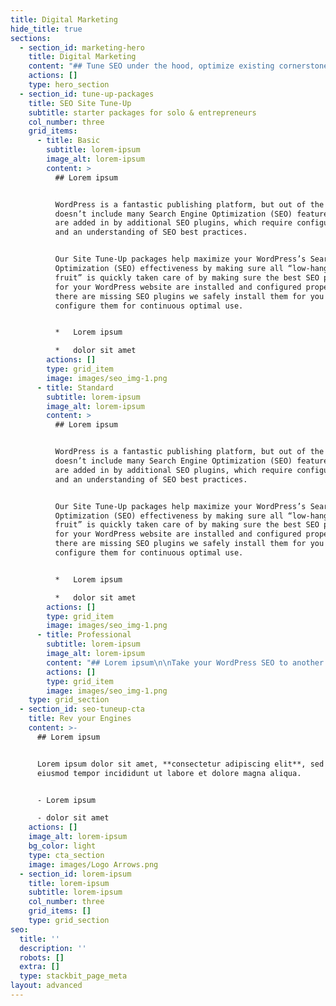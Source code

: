 ```yaml
---
title: Digital Marketing
hide_title: true
sections:
  - section_id: marketing-hero
    title: Digital Marketing
    content: "## Tune SEO under the hood, optimize existing cornerstone content and never worry about\_[typical WordPress website issues\\*](https://virtuallycreative.ca/wordpress/seo-site-tuneup/#)\_ever again!\n\nWordPress Site Tune-Up packages provide full-service coverage for your WordPress website. Push your website to the limit with a Site Tune-Up or Marketing Package by Virtually(Creative) and gain the same competitive advantages used by WordPress content professionals!\n\n\n*   Three Site Tune-Up Packages\n*   Custom Full-Service Marketing Packages\n"
    actions: []
    type: hero_section
  - section_id: tune-up-packages
    title: SEO Site Tune-Up
    subtitle: starter packages for solo & entrepreneurs
    col_number: three
    grid_items:
      - title: Basic
        subtitle: lorem-ipsum
        image_alt: lorem-ipsum
        content: >
          ## Lorem ipsum


          WordPress is a fantastic publishing platform, but out of the box, it
          doesn’t include many Search Engine Optimization (SEO) features. These
          are added in by additional SEO plugins, which require configuration
          and an understanding of SEO best practices.


          Our Site Tune-Up packages help maximize your WordPress’s Search Engine
          Optimization (SEO) effectiveness by making sure all “low-hanging
          fruit” is quickly taken care of by making sure the best SEO plugins
          for your WordPress website are installed and configured properly. If
          there are missing SEO plugins we safely install them for you and
          configure them for continuous optimal use.


          *   Lorem ipsum

          *   dolor sit amet
        actions: []
        type: grid_item
        image: images/seo_img-1.png
      - title: Standard
        subtitle: lorem-ipsum
        image_alt: lorem-ipsum
        content: >
          ## Lorem ipsum


          WordPress is a fantastic publishing platform, but out of the box, it
          doesn’t include many Search Engine Optimization (SEO) features. These
          are added in by additional SEO plugins, which require configuration
          and an understanding of SEO best practices.


          Our Site Tune-Up packages help maximize your WordPress’s Search Engine
          Optimization (SEO) effectiveness by making sure all “low-hanging
          fruit” is quickly taken care of by making sure the best SEO plugins
          for your WordPress website are installed and configured properly. If
          there are missing SEO plugins we safely install them for you and
          configure them for continuous optimal use.


          *   Lorem ipsum

          *   dolor sit amet
        actions: []
        type: grid_item
        image: images/seo_img-1.png
      - title: Professional
        subtitle: lorem-ipsum
        image_alt: lorem-ipsum
        content: "## Lorem ipsum\n\nTake your WordPress SEO to another level.\n\nBuilding upon the base from the Basic & Standard Packages, the Pro Site Tune-Up package maximizes your WordPress’s Search Engine Optimization (SEO) effectiveness by installing the premium version of the specific performance, SEO, and content integrity plugins best suited for your website setup.\n\nBundled with the Pro package is\_**1yr**\_of Maintenance & Upkeep provided by Virtually(Creative); a hassle-free way to manage your WordPress website without hiring an in-house developer!\n\n*   Lorem ipsum\n*   dolor sit amet\n"
        actions: []
        type: grid_item
        image: images/seo_img-1.png
    type: grid_section
  - section_id: seo-tuneup-cta
    title: Rev your Engines
    content: >-
      ## Lorem ipsum


      Lorem ipsum dolor sit amet, **consectetur adipiscing elit**, sed do
      eiusmod tempor incididunt ut labore et dolore magna aliqua.


      - Lorem ipsum

      - dolor sit amet
    actions: []
    image_alt: lorem-ipsum
    bg_color: light
    type: cta_section
    image: images/Logo Arrows.png
  - section_id: lorem-ipsum
    title: lorem-ipsum
    subtitle: lorem-ipsum
    col_number: three
    grid_items: []
    type: grid_section
seo:
  title: ''
  description: ''
  robots: []
  extra: []
  type: stackbit_page_meta
layout: advanced
---
```

